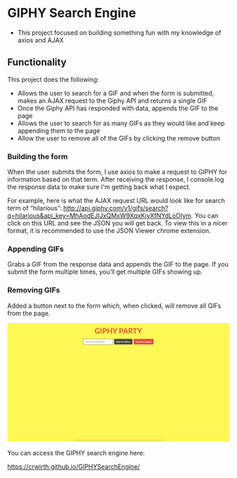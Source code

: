 # GIPHY Search Engine

- This project focused on building something fun with my knowledge of axios and AJAX

## Functionality

This project does the following:
- Allows the user to search for a GIF and when the form is submitted, makes an AJAX request to the Giphy API and returns a single GIF
- Once the Giphy API has responded with data, appends the GIF to the page
- Allows the user to search for as many GIFs as they would like and keep appending them to the page
- Allow the user to remove all of the GIFs by clicking the remove button

### Building the form

When the user submits the form, I use axios to make a request to GIPHY for information based on that term. After receiving the response, I console.log the response data to make sure I'm getting back what I expect.

For example, here is what the AJAX request URL would look like for search term of “hilarious”: http://api.giphy.com/v1/gifs/search?q=hilarious&api_key=MhAodEJIJxQMxW9XqxKjyXfNYdLoOIym. You can click on this URL and see the JSON you will get back. To view this in a nicer format, it is recommended to use the JSON Viewer chrome extension. 

### Appending GIFs

Grabs a GIF from the response data and appends the GIF to the page. If you submit the form multiple times, you’ll get multiple GIFs showing up.

### Removing GIFs

Added a button next to the form which, when clicked, will remove all GIFs from the page.

![Image of the application](https://github.com/crwirth/GIPHYSearchEngine/blob/master/Screen%20Shot%202020-02-10%20at%2012.01.07%20PM.png)


You can access the GIPHY search engine here:

https://crwirth.github.io/GIPHYSearchEngine/

